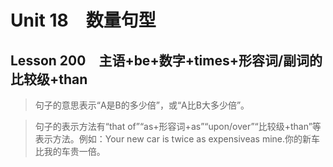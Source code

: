﻿ # Unit 18　数量句型
 ## Lesson 200　主语+be+数字+times+形容词/副词的比较级+than
 
> 句子的意思表示“A是B的多少倍”，或“A比B大多少倍”。

> 句子的表示方法有“that of”“as+形容词+as”“upon/over”“比较级+than”等表示方法。例如：Your new car is twice as expensiveas mine.你的新车比我的车贵一倍。


 